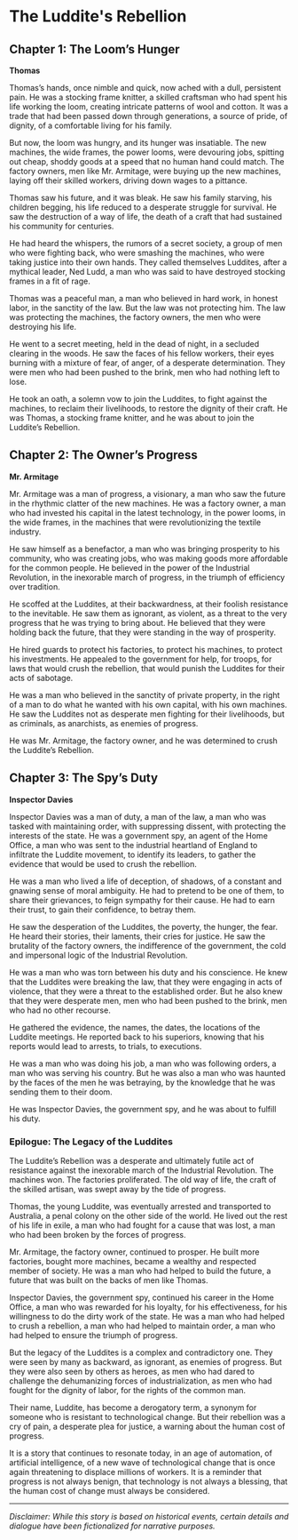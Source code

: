 
# The Luddite's Rebellion

## Chapter 1: The Loom’s Hunger

**Thomas**

Thomas’s hands, once nimble and quick, now ached with a dull, persistent pain. He was a stocking frame knitter, a skilled craftsman who had spent his life working the loom, creating intricate patterns of wool and cotton. It was a trade that had been passed down through generations, a source of pride, of dignity, of a comfortable living for his family.

But now, the loom was hungry, and its hunger was insatiable. The new machines, the wide frames, the power looms, were devouring jobs, spitting out cheap, shoddy goods at a speed that no human hand could match. The factory owners, men like Mr. Armitage, were buying up the new machines, laying off their skilled workers, driving down wages to a pittance.

Thomas saw his future, and it was bleak. He saw his family starving, his children begging, his life reduced to a desperate struggle for survival. He saw the destruction of a way of life, the death of a craft that had sustained his community for centuries.

He had heard the whispers, the rumors of a secret society, a group of men who were fighting back, who were smashing the machines, who were taking justice into their own hands. They called themselves Luddites, after a mythical leader, Ned Ludd, a man who was said to have destroyed stocking frames in a fit of rage.

Thomas was a peaceful man, a man who believed in hard work, in honest labor, in the sanctity of the law. But the law was not protecting him. The law was protecting the machines, the factory owners, the men who were destroying his life.

He went to a secret meeting, held in the dead of night, in a secluded clearing in the woods. He saw the faces of his fellow workers, their eyes burning with a mixture of fear, of anger, of a desperate determination. They were men who had been pushed to the brink, men who had nothing left to lose.

He took an oath, a solemn vow to join the Luddites, to fight against the machines, to reclaim their livelihoods, to restore the dignity of their craft. He was Thomas, a stocking frame knitter, and he was about to join the Luddite’s Rebellion.

## Chapter 2: The Owner’s Progress

**Mr. Armitage**

Mr. Armitage was a man of progress, a visionary, a man who saw the future in the rhythmic clatter of the new machines. He was a factory owner, a man who had invested his capital in the latest technology, in the power looms, in the wide frames, in the machines that were revolutionizing the textile industry.

He saw himself as a benefactor, a man who was bringing prosperity to his community, who was creating jobs, who was making goods more affordable for the common people. He believed in the power of the Industrial Revolution, in the inexorable march of progress, in the triumph of efficiency over tradition.

He scoffed at the Luddites, at their backwardness, at their foolish resistance to the inevitable. He saw them as ignorant, as violent, as a threat to the very progress that he was trying to bring about. He believed that they were holding back the future, that they were standing in the way of prosperity.

He hired guards to protect his factories, to protect his machines, to protect his investments. He appealed to the government for help, for troops, for laws that would crush the rebellion, that would punish the Luddites for their acts of sabotage.

He was a man who believed in the sanctity of private property, in the right of a man to do what he wanted with his own capital, with his own machines. He saw the Luddites not as desperate men fighting for their livelihoods, but as criminals, as anarchists, as enemies of progress.

He was Mr. Armitage, the factory owner, and he was determined to crush the Luddite’s Rebellion.

## Chapter 3: The Spy’s Duty

**Inspector Davies**

Inspector Davies was a man of duty, a man of the law, a man who was tasked with maintaining order, with suppressing dissent, with protecting the interests of the state. He was a government spy, an agent of the Home Office, a man who was sent to the industrial heartland of England to infiltrate the Luddite movement, to identify its leaders, to gather the evidence that would be used to crush the rebellion.

He was a man who lived a life of deception, of shadows, of a constant and gnawing sense of moral ambiguity. He had to pretend to be one of them, to share their grievances, to feign sympathy for their cause. He had to earn their trust, to gain their confidence, to betray them.

He saw the desperation of the Luddites, the poverty, the hunger, the fear. He heard their stories, their laments, their cries for justice. He saw the brutality of the factory owners, the indifference of the government, the cold and impersonal logic of the Industrial Revolution.

He was a man who was torn between his duty and his conscience. He knew that the Luddites were breaking the law, that they were engaging in acts of violence, that they were a threat to the established order. But he also knew that they were desperate men, men who had been pushed to the brink, men who had no other recourse.

He gathered the evidence, the names, the dates, the locations of the Luddite meetings. He reported back to his superiors, knowing that his reports would lead to arrests, to trials, to executions.

He was a man who was doing his job, a man who was following orders, a man who was serving his country. But he was also a man who was haunted by the faces of the men he was betraying, by the knowledge that he was sending them to their doom.

He was Inspector Davies, the government spy, and he was about to fulfill his duty.

### Epilogue: The Legacy of the Luddites

The Luddite’s Rebellion was a desperate and ultimately futile act of resistance against the inexorable march of the Industrial Revolution. The machines won. The factories proliferated. The old way of life, the craft of the skilled artisan, was swept away by the tide of progress.

Thomas, the young Luddite, was eventually arrested and transported to Australia, a penal colony on the other side of the world. He lived out the rest of his life in exile, a man who had fought for a cause that was lost, a man who had been broken by the forces of progress.

Mr. Armitage, the factory owner, continued to prosper. He built more factories, bought more machines, became a wealthy and respected member of society. He was a man who had helped to build the future, a future that was built on the backs of men like Thomas.

Inspector Davies, the government spy, continued his career in the Home Office, a man who was rewarded for his loyalty, for his effectiveness, for his willingness to do the dirty work of the state. He was a man who had helped to crush a rebellion, a man who had helped to maintain order, a man who had helped to ensure the triumph of progress.

But the legacy of the Luddites is a complex and contradictory one. They were seen by many as backward, as ignorant, as enemies of progress. But they were also seen by others as heroes, as men who had dared to challenge the dehumanizing forces of industrialization, as men who had fought for the dignity of labor, for the rights of the common man.

Their name, Luddite, has become a derogatory term, a synonym for someone who is resistant to technological change. But their rebellion was a cry of pain, a desperate plea for justice, a warning about the human cost of progress.

It is a story that continues to resonate today, in an age of automation, of artificial intelligence, of a new wave of technological change that is once again threatening to displace millions of workers. It is a reminder that progress is not always benign, that technology is not always a blessing, that the human cost of change must always be considered.

***

*Disclaimer: While this story is based on historical events, certain details and dialogue have been fictionalized for narrative purposes.*